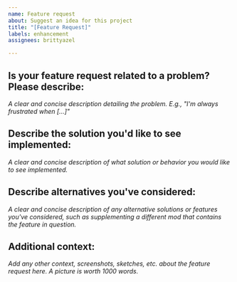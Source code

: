 ```yaml
---
name: Feature request
about: Suggest an idea for this project
title: "[Feature Request]"
labels: enhancement
assignees: brittyazel

---
```


## Is your feature request related to a problem? Please describe:
*A clear and concise description detailing the problem. E.g., "I'm always frustrated when [...]"*

## Describe the solution you'd like to see implemented:
*A clear and concise description of what solution or behavior you would like to see implemented.*

## Describe alternatives you've considered:
*A clear and concise description of any alternative solutions or features you've considered, such as supplementing a different mod that contains the feature in question.*

## Additional context:
*Add any other context, screenshots, sketches, etc. about the feature request here. A picture is worth 1000 words.*
